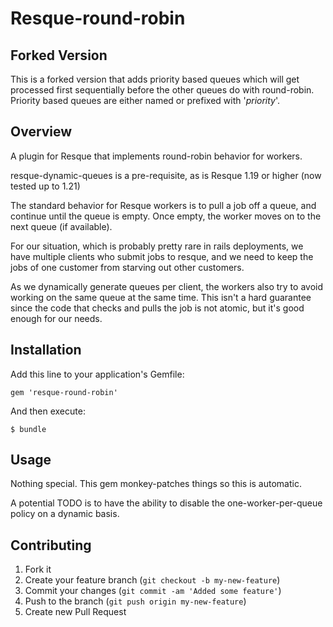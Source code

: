 Resque-round-robin
==================

## Forked Version

This is a forked version that adds priority based queues which will
get processed first sequentially before the other queues do with round-robin.
Priority based queues are either named or prefixed with '_priority_'.


## Overview

A plugin for Resque that implements round-robin behavior for workers.

resque-dynamic-queues is a pre-requisite, as is Resque 1.19 or higher
(now tested up to 1.21)

The standard behavior for Resque workers is to pull a job off a queue,
and continue until the queue is empty.  Once empty, the worker moves
on to the next queue (if available).

For our situation, which is probably pretty rare in rails deployments,
we have multiple clients who submit jobs to resque, and we need to
keep the jobs of one customer from starving out other customers.

As we dynamically generate queues per client, the workers also try to
avoid working on the same queue at the same time.  This isn't a hard
guarantee since the code that checks and pulls the job is not atomic,
but it's good enough for our needs.


## Installation

Add this line to your application's Gemfile:

    gem 'resque-round-robin'

And then execute:

    $ bundle

## Usage

Nothing special.  This gem monkey-patches things so this is automatic.

A potential TODO is to have the ability to disable the one-worker-per-queue
policy on a dynamic basis.


## Contributing

1. Fork it
2. Create your feature branch (`git checkout -b my-new-feature`)
3. Commit your changes (`git commit -am 'Added some feature'`)
4. Push to the branch (`git push origin my-new-feature`)
5. Create new Pull Request
